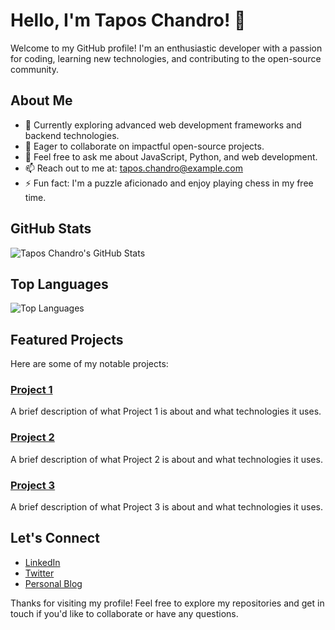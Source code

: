 # Hello, I'm Tapos Chandro! 👋

Welcome to my GitHub profile! I'm an enthusiastic developer with a passion for coding, learning new technologies, and contributing to the open-source community.

## About Me

- 🌱 Currently exploring advanced web development frameworks and backend technologies.
- 👯 Eager to collaborate on impactful open-source projects.
- 💬 Feel free to ask me about JavaScript, Python, and web development.
- 📫 Reach out to me at: [tapos.chandro@example.com](mailto:tapos.chandro@example.com)
- ⚡ Fun fact: I'm a puzzle aficionado and enjoy playing chess in my free time.

## GitHub Stats

![Tapos Chandro's GitHub Stats](https://github-readme-stats.vercel.app/api?username=tapos-chandro&show_icons=true&theme=radical)

## Top Languages

![Top Languages](https://github-readme-stats.vercel.app/api/top-langs/?username=tapos-chandro&layout=compact&theme=radical)

## Featured Projects

Here are some of my notable projects:

### [Project 1](https://github.com/tapos-chandro/project-1)
A brief description of what Project 1 is about and what technologies it uses.

### [Project 2](https://github.com/tapos-chandro/project-2)
A brief description of what Project 2 is about and what technologies it uses.

### [Project 3](https://github.com/tapos-chandro/project-3)
A brief description of what Project 3 is about and what technologies it uses.

## Let's Connect

- [LinkedIn](https://www.linkedin.com/in/tapos-chandro)
- [Twitter](https://twitter.com/tapos_chandro)
- [Personal Blog](https://taposchandro.com/blog)

Thanks for visiting my profile! Feel free to explore my repositories and get in touch if you'd like to collaborate or have any questions.
